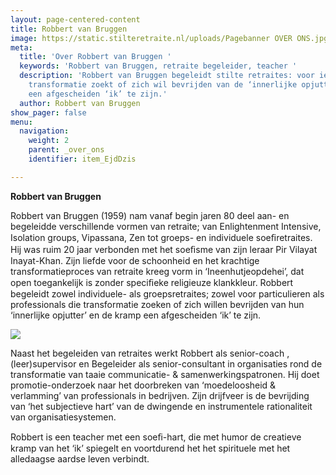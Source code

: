 ```yaml
---
layout: page-centered-content
title: Robbert van Bruggen
image: https://static.stilteretraite.nl/uploads/Pagebanner OVER ONS.jpg
meta:
  title: 'Over Robbert van Bruggen '
  keywords: 'Robbert van Bruggen, retraite begeleider, teacher '
  description: 'Robbert van Bruggen begeleidt stilte retraites: voor iedereen die
    transformatie zoekt of zich wil bevrijden van de ‘innerlijke opjutter’ en de kramp
    een afgescheiden ‘ik’ te zijn.'
  author: Robbert van Bruggen
show_pager: false
menu:
  navigation:
    weight: 2
    parent: _over_ons
    identifier: item_EjdDzis

---
```

**Robbert van Bruggen**

Robbert van Bruggen (1959) nam vanaf begin jaren 80 deel aan- en begeleidde verschillende vormen van retraite; van Enlightenment Intensive, Isolation groups, Vipassana, Zen tot groeps- en individuele soeﬁretraites. Hij was ruim 20 jaar verbonden met het soeﬁsme van zijn leraar Pir Vilayat Inayat-Khan. Zijn liefde voor de schoonheid en het krachtige transformatieproces van retraite kreeg vorm in ‘Ineenhutjeopdehei’, dat open toegankelijk is zonder speciﬁeke religieuze klankkleur. Robbert begeleidt zowel individuele- als groepsretraites; zowel voor particulieren als professionals die transformatie zoeken of zich willen bevrijden van hun ‘innerlijke opjutter’ en de kramp een afgescheiden ‘ik’ te zijn.

![](https://static.stilteretraite.nl/uploads/robbert1.jpg)

Naast het begeleiden van retraites werkt Robbert als senior-coach , (leer)supervisor en Begeleider als senior-consultant in organisaties rond de transformatie van taaie communicatie- & samenwerkingspatronen. Hij doet promotie-onderzoek naar het doorbreken van ‘moedeloosheid & verlamming’ van professionals in bedrijven. Zijn drijfveer is de bevrijding van ‘het subjectieve hart’ van de dwingende en instrumentele rationaliteit van organisatiesystemen.

Robbert is een teacher met een soeﬁ-hart, die met humor de creatieve kramp van het ‘ik’ spiegelt en voortdurend het het spirituele met het alledaagse aardse leven verbindt.